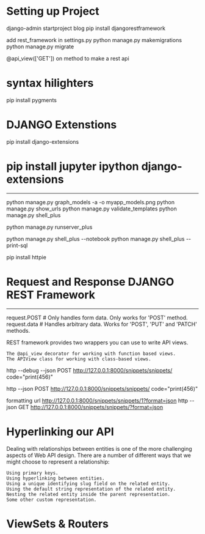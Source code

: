 <!-- https://books.agiliq.com -->
# Setting up Project
django-admin startproject blog
pip install djangorestframework

add rest_framework in settings.py
python manage.py makemigrations
python manage.py migrate

@api_view(['GET']) on method to make a rest api

# syntax hilighters
pip install pygments

# DJANGO Extenstions
pip install django-extensions
# pip install jupyter ipython django-extensions
----------------------------------------------------
python manage.py graph_models -a -o myapp_models.png
python manage.py show_urls
python manage.py validate_templates
python manage.py shell_plus

python manage.py runserver_plus

python manage.py shell_plus --notebook
python manage.py shell_plus --print-sql

pip install httpie

# Request and Response DJANGO REST Framework
--------------------------------------------------
request.POST  # Only handles form data.  Only works for 'POST' method.
request.data  # Handles arbitrary data.  Works for 'POST', 'PUT' and 'PATCH' methods.


REST framework provides two wrappers you can use to write API views.

    The @api_view decorator for working with function based views.
    The APIView class for working with class-based views.


http --debug --json POST http://127.0.0.1:8000/snippets/snippets/ code="print(456)"

http --json POST http://127.0.0.1:8000/snippets/snippets/ code="print(456)"

formatting url
http://127.0.0.1:8000/snippets/snippets/1?format=json
http --json GET http://127.0.0.1:8000/snippets/snippets/?format=json




# Hyperlinking our API

Dealing with relationships between entities is one of the more challenging aspects of Web API design. There are a number of different ways that we might choose to represent a relationship:

    Using primary keys.
    Using hyperlinking between entities.
    Using a unique identifying slug field on the related entity.
    Using the default string representation of the related entity.
    Nesting the related entity inside the parent representation.
    Some other custom representation.


# ViewSets & Routers

